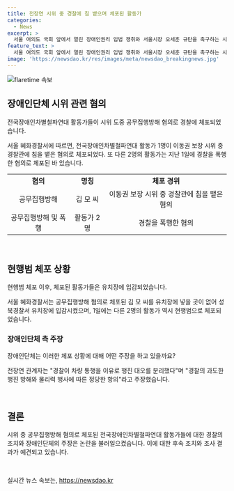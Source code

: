 ```yaml
---
title: 전장연 시위 중 경찰에 침 뱉으며 체포된 활동가
categories:
  - News
excerpt: >
  서울 여의도 국회 앞에서 열린 장애인권리 입법 쟁취와 서울시장 오세훈 규탄을 촉구하는 시위 중에 전국장애인차별철폐연대 활동가 1명이 공무집행방해 혐의로 경찰에 체포됐다. 40대 김 모 씨는 이동권 보장 시위 중 경찰관에게 침을 뱉은 혐의를 받고 유치장에 입감됐다. 전날에도 시위 중 활동가 2명이 폭행 혐의로 체포된 사건이 있었으며, 관계자는 경찰의 과도한 행진 방해와 물리력 행사에 따른 정당한 항의를 주장했다.
feature_text: >
  서울 여의도 국회 앞에서 열린 장애인권리 입법 쟁취와 서울시장 오세훈 규탄을 촉구하는 시위 중에 전국장애인차별철폐연대 활동가 1명이 공무집행방해 혐의로 경찰에 체포됐다. 40대 김 모 씨는 이동권 보장 시위 중 경찰관에게 침을 뱉은 혐의를 받고 유치장에 입감됐다. 전날에도 시위 중 활동가 2명이 폭행 혐의로 체포된 사건이 있었으며, 관계자는 경찰의 과도한 행진 방해와 물리력 행사에 따른 정당한 항의를 주장했다.
image: 'https://newsdao.kr/res/images/meta/newsdao_breakingnews.jpg'
---
```


<p><img src="https://newsdao.kr/res/images/meta/newsdao_breakingnews.jpg" alt="flaretime 속보" /></p>

<h2 data-ke-size="size26">장애인단체 시위 관련 혐의</h2>

<p>전국장애인차별철파연대 활동가들이 시위 도중 공무집행방해 혐의로 경찰에 체포되었습니다.</p>

<p data-ke-size="size16">서울 혜화경찰서에 따르면, 전국장애인차별철파연대 활동가 1명이 이동권 보장 시위 중 경찰관에 침을 뱉은 혐의로 체포되었다. 또 다른 2명의 활동가는 지난 1일에 경찰을 폭행한 혐의로 체포된 바 있습니다.</p>

<table>
  <tr>
    <td style="text-align: center; height: 17px;"><b>혐의</b></td>
    <td style="text-align: center; height: 17px;"><b>명칭</b></td>
    <td style="text-align: center; height: 17px;"><b>체포 경위</b></td>
  </tr>
  <tr>
    <td style="text-align: center; height: 17px;">공무집행방해</td>
    <td style="text-align: center; height: 17px;">김 모 씨</td>
    <td style="text-align: center; height: 17px;">이동권 보장 시위 중 경찰관에 침을 뱉은 혐의</td>
  </tr>
  <tr>
    <td style="text-align: center; height: 17px;">공무집행방해 및 폭행</td>
    <td style="text-align: center; height: 17px;">활동가 2명</td>
    <td style="text-align: center; height: 17px;">경찰을 폭행한 혐의</td>
  </tr>
</table>

<p data-ke-size="size16">&nbsp;</p>

<h2 data-ke-size="size26">현행범 체포 상황</h2>

<p>현행범 체포 이후, 체포된 활동가들은 유치장에 입감되었습니다.</p>

<p data-ke-size="size16">서울 혜화경찰서는 공무집행방해 혐의로 체포된 김 모 씨를 유치장에 넣을 곳이 없어 성북경찰서 유치장에 입감시켰으며, 1일에는 다른 2명의 활동가 역시 현행범으로 체포되었습니다.</p>

<h3 data-ke-size="size18">장애인단체 측 주장</h3>

<p>장애인단체는 이러한 체포 상황에 대해 어떤 주장을 하고 있을까요?</p>

<p data-ke-size="size16">전장연 관계자는 "경찰이 차량 통행을 이유로 행진 대오를 분리했다"며 "경찰의 과도한 행진 방해와 물리력 행사에 따른 정당한 항의"라고 주장했습니다.</p>

<p data-ke-size="size16">&nbsp;</p>

<h2 data-ke-size="size26">결론</h2>

<p>시위 중 공무집행방해 혐의로 체포된 전국장애인차별철파연대 활동가들에 대한 경찰의 조치와 장애인단체의 주장은 논란을 불러일으켰습니다. 이에 대한 후속 조치와 조사 결과가 예견되고 있습니다.</p>

<p data-ke-size="size16">&nbsp;</p>
실시간 뉴스 속보는, <a href="https://newsdao.kr" rel="dofollow">https://newsdao.kr</a>



